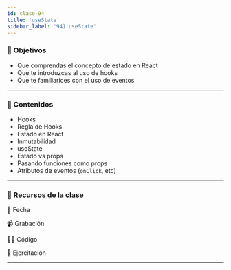 ```yaml
---
id: clase-94
title: 'useState'
sidebar_label: '94) useState'
---
```


### 🏁 Objetivos

- Que comprendas el concepto de estado en React
- Que te introduzcas al uso de hooks
- Que te familiarices con el uso de eventos

---

### 📝 Contenidos

- Hooks
- Regla de Hooks
- Estado en React
- Inmutabilidad
- useState
- Estado vs props
- Pasando funciones como props
- Atributos de eventos (`onClick`, etc)

---

### 🚀 Recursos de la clase

📆 Fecha

📹 Grabación

👩‍💻 Código

💪 Ejercitación

---
